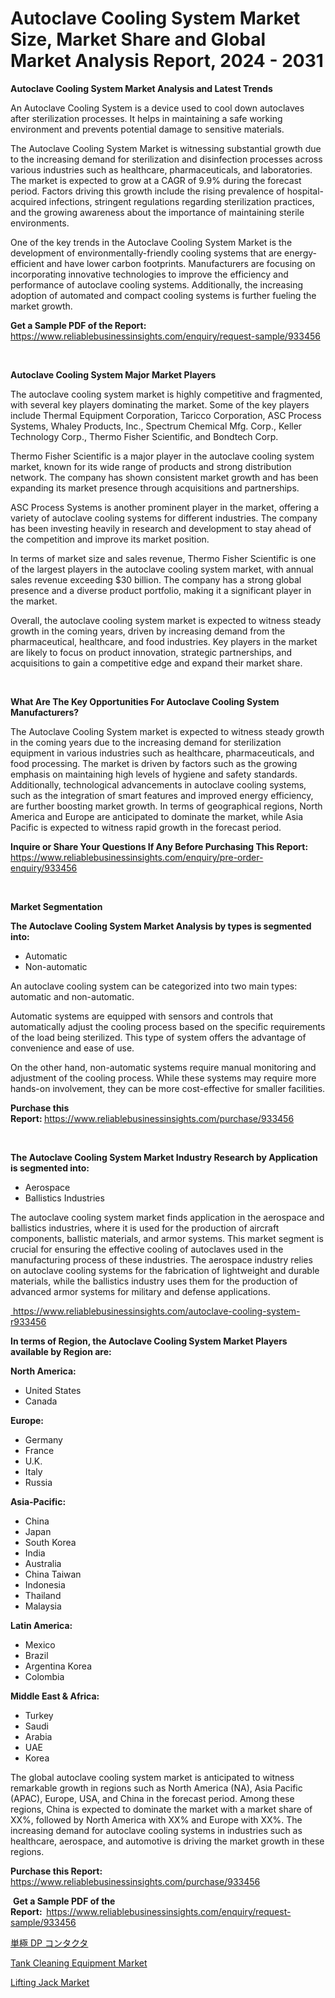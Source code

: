 <p><h1>Autoclave Cooling System Market Size, Market Share and Global Market Analysis Report, 2024 - 2031</h1></p><p><strong>Autoclave Cooling System Market Analysis and Latest Trends</strong></p>
<p><p>An Autoclave Cooling System is a device used to cool down autoclaves after sterilization processes. It helps in maintaining a safe working environment and prevents potential damage to sensitive materials.</p><p>The Autoclave Cooling System Market is witnessing substantial growth due to the increasing demand for sterilization and disinfection processes across various industries such as healthcare, pharmaceuticals, and laboratories. The market is expected to grow at a CAGR of 9.9% during the forecast period. Factors driving this growth include the rising prevalence of hospital-acquired infections, stringent regulations regarding sterilization practices, and the growing awareness about the importance of maintaining sterile environments.</p><p>One of the key trends in the Autoclave Cooling System Market is the development of environmentally-friendly cooling systems that are energy-efficient and have lower carbon footprints. Manufacturers are focusing on incorporating innovative technologies to improve the efficiency and performance of autoclave cooling systems. Additionally, the increasing adoption of automated and compact cooling systems is further fueling the market growth.</p></p>
<p><strong>Get a Sample PDF of the Report:&nbsp;</strong> <a href="https://www.reliablebusinessinsights.com/enquiry/request-sample/933456">https://www.reliablebusinessinsights.com/enquiry/request-sample/933456</a></p>
<p>&nbsp;</p>
<p><strong>Autoclave Cooling System Major Market Players</strong></p>
<p><p>The autoclave cooling system market is highly competitive and fragmented, with several key players dominating the market. Some of the key players include Thermal Equipment Corporation, Taricco Corporation, ASC Process Systems, Whaley Products, Inc., Spectrum Chemical Mfg. Corp., Keller Technology Corp., Thermo Fisher Scientific, and Bondtech Corp.</p><p>Thermo Fisher Scientific is a major player in the autoclave cooling system market, known for its wide range of products and strong distribution network. The company has shown consistent market growth and has been expanding its market presence through acquisitions and partnerships.</p><p>ASC Process Systems is another prominent player in the market, offering a variety of autoclave cooling systems for different industries. The company has been investing heavily in research and development to stay ahead of the competition and improve its market position.</p><p>In terms of market size and sales revenue, Thermo Fisher Scientific is one of the largest players in the autoclave cooling system market, with annual sales revenue exceeding $30 billion. The company has a strong global presence and a diverse product portfolio, making it a significant player in the market.</p><p>Overall, the autoclave cooling system market is expected to witness steady growth in the coming years, driven by increasing demand from the pharmaceutical, healthcare, and food industries. Key players in the market are likely to focus on product innovation, strategic partnerships, and acquisitions to gain a competitive edge and expand their market share.</p></p>
<p>&nbsp;</p>
<p><strong>What Are The Key Opportunities For Autoclave Cooling System Manufacturers?</strong></p>
<p><p>The Autoclave Cooling System market is expected to witness steady growth in the coming years due to the increasing demand for sterilization equipment in various industries such as healthcare, pharmaceuticals, and food processing. The market is driven by factors such as the growing emphasis on maintaining high levels of hygiene and safety standards. Additionally, technological advancements in autoclave cooling systems, such as the integration of smart features and improved energy efficiency, are further boosting market growth. In terms of geographical regions, North America and Europe are anticipated to dominate the market, while Asia Pacific is expected to witness rapid growth in the forecast period.</p></p>
<p><strong>Inquire or Share Your Questions If Any Before Purchasing This Report:</strong> <a href="https://www.reliablebusinessinsights.com/enquiry/pre-order-enquiry/933456">https://www.reliablebusinessinsights.com/enquiry/pre-order-enquiry/933456</a></p>
<p>&nbsp;</p>
<p><strong>Market Segmentation</strong></p>
<p><strong>The Autoclave Cooling System Market Analysis by types is segmented into:</strong></p>
<p><ul><li>Automatic</li><li>Non-automatic</li></ul></p>
<p><p>An autoclave cooling system can be categorized into two main types: automatic and non-automatic. </p><p>Automatic systems are equipped with sensors and controls that automatically adjust the cooling process based on the specific requirements of the load being sterilized. This type of system offers the advantage of convenience and ease of use.</p><p>On the other hand, non-automatic systems require manual monitoring and adjustment of the cooling process. While these systems may require more hands-on involvement, they can be more cost-effective for smaller facilities.</p></p>
<p><strong>Purchase this Report:&nbsp;</strong><a href="https://www.reliablebusinessinsights.com/purchase/933456">https://www.reliablebusinessinsights.com/purchase/933456</a></p>
<p>&nbsp;</p>
<p><strong>The Autoclave Cooling System Market Industry Research by Application is segmented into:</strong></p>
<p><ul><li>Aerospace</li><li>Ballistics Industries</li></ul></p>
<p><p>The autoclave cooling system market finds application in the aerospace and ballistics industries, where it is used for the production of aircraft components, ballistic materials, and armor systems. This market segment is crucial for ensuring the effective cooling of autoclaves used in the manufacturing process of these industries. The aerospace industry relies on autoclave cooling systems for the fabrication of lightweight and durable materials, while the ballistics industry uses them for the production of advanced armor systems for military and defense applications.</p></p>
<p><a href="https://www.reliablebusinessinsights.com/autoclave-cooling-system-r933456">&nbsp;https://www.reliablebusinessinsights.com/autoclave-cooling-system-r933456</a></p>
<p><strong>In terms of Region, the Autoclave Cooling System Market Players available by Region are:</strong></p>
<p>
    <p> <strong> North America: </strong>
        <ul>
            <li>United States</li>
            <li>Canada</li>
        </ul>
        </p> 
    <p> <strong> Europe: </strong>
        <ul>
            <li>Germany</li>
            <li>France</li>
            <li>U.K.</li>
            <li>Italy</li>
            <li>Russia</li>
        </ul>
        </p> 
    <p> <strong> Asia-Pacific: </strong>
        <ul>
            <li>China</li>
            <li>Japan</li>
            <li>South Korea</li>
            <li>India</li>
            <li>Australia</li>
            <li>China Taiwan</li>
            <li>Indonesia</li>
            <li>Thailand</li>
            <li>Malaysia</li>
        </ul>
        </p> 
    <p> <strong> Latin America: </strong>
        <ul>
            <li>Mexico</li>
            <li>Brazil</li>
            <li>Argentina Korea</li>
            <li>Colombia</li>
        </ul>
        </p> 
    <p> <strong> Middle East & Africa: </strong>
        <ul>
            <li>Turkey</li>
            <li>Saudi</li>
            <li>Arabia</li>
            <li>UAE</li>
            <li>Korea</li>
        </ul>
    </p>
    </p>
<p><p>The global autoclave cooling system market is anticipated to witness remarkable growth in regions such as North America (NA), Asia Pacific (APAC), Europe, USA, and China in the forecast period. Among these regions, China is expected to dominate the market with a market share of XX%, followed by North America with XX% and Europe with XX%. The increasing demand for autoclave cooling systems in industries such as healthcare, aerospace, and automotive is driving the market growth in these regions.</p></p>
<p><strong>Purchase this Report: </strong><a href="https://www.reliablebusinessinsights.com/purchase/933456">https://www.reliablebusinessinsights.com/purchase/933456</a></p>
<p>&nbsp;<strong>Get a Sample PDF of the Report:&nbsp;&nbsp;</strong><a href="https://www.reliablebusinessinsights.com/enquiry/request-sample/933456">https://www.reliablebusinessinsights.com/enquiry/request-sample/933456</a></p>
<p><strong></strong></p>
<p><p><a href="https://github.com/RandallRunte2023/Market-Research-Report-List-1/blob/main/3656123160485.md">単極 DP コンタクタ</a></p><p><a href="https://github.com/nigngrjl95/Market-Research-Report-List-1/blob/main/tank-cleaning-equipment-market.md">Tank Cleaning Equipment Market</a></p><p><a href="https://github.com/ayamgoreng5458/Market-Research-Report-List-1/blob/main/lifting-jack-market.md">Lifting Jack Market</a></p></p>